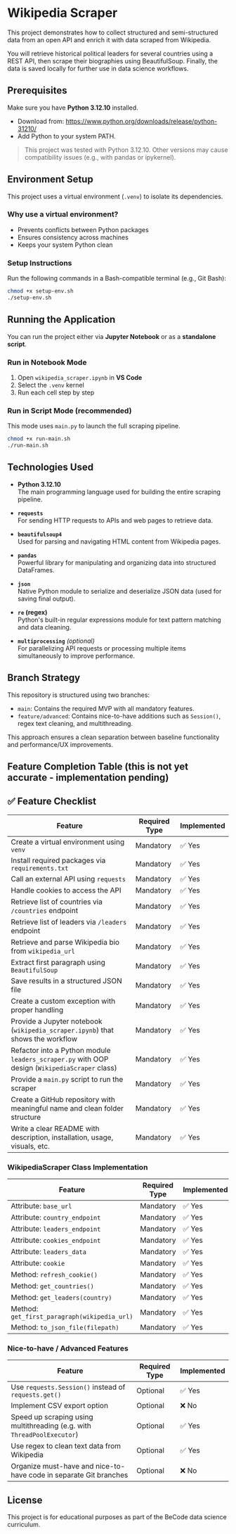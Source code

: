 # Wikipedia Scraper 


This project demonstrates how to collect structured and semi-structured data from an open API and enrich it with data scraped from Wikipedia.

You will retrieve historical political leaders for several countries using a REST API, then scrape their biographies using BeautifulSoup. Finally, the data is saved locally for further use in data science workflows.



## Prerequisites

Make sure you have **Python 3.12.10** installed.

- Download from: https://www.python.org/downloads/release/python-31210/
- Add Python to your system PATH.

>  This project was tested with Python 3.12.10. Other versions may cause compatibility issues (e.g., with pandas or ipykernel).


## Environment Setup

This project uses a virtual environment (`.venv`) to isolate its dependencies.

### Why use a virtual environment?

- Prevents conflicts between Python packages
- Ensures consistency across machines
- Keeps your system Python clean

### Setup Instructions

Run the following commands in a Bash-compatible terminal (e.g., Git Bash):

```bash
chmod +x setup-env.sh
./setup-env.sh
```

## Running the Application

You can run the project either via **Jupyter Notebook** or as a **standalone script**.

### Run in Notebook Mode

1. Open `wikipedia_scraper.ipynb` in **VS Code**
2. Select the `.venv` kernel
3. Run each cell step by step


### Run in Script Mode (recommended)

This mode uses `main.py` to launch the full scraping pipeline.

```bash
chmod +x run-main.sh
./run-main.sh
```
## Technologies Used

- **Python 3.12.10**  
  The main programming language used for building the entire scraping pipeline.

- **`requests`**  
  For sending HTTP requests to APIs and web pages to retrieve data.

- **`beautifulsoup4`**  
  Used for parsing and navigating HTML content from Wikipedia pages.

- **`pandas`**  
  Powerful library for manipulating and organizing data into structured DataFrames.

- **`json`**  
  Native Python module to serialize and deserialize JSON data (used for saving final output).

- **`re` (regex)**  
  Python's built-in regular expressions module for text pattern matching and data cleaning.

- **`multiprocessing`** *(optional)*  
  For parallelizing API requests or processing multiple items simultaneously to improve performance.

## Branch Strategy

This repository is structured using two branches:
- `main`: Contains the required MVP with all mandatory features.
- `feature/advanced`: Contains nice-to-have additions such as `Session()`, regex text cleaning, and multithreading.

This approach ensures a clean separation between baseline functionality and performance/UX improvements.

## Feature Completion Table (**this is not yet accurate - implementation pending**)

## ✅ Feature Checklist

| Feature                                                                                                    | Required Type  | Implemented |
|------------------------------------------------------------------------------------------------------------|----------------|-------------|
| Create a virtual environment using `venv`                                                                  | Mandatory      | ✅ Yes       |
| Install required packages via `requirements.txt`                                                           | Mandatory      | ✅ Yes       |
| Call an external API using `requests`                                                                      | Mandatory      | ✅ Yes       |
| Handle cookies to access the API                                                                           | Mandatory      | ✅ Yes       |
| Retrieve list of countries via `/countries` endpoint                                                       | Mandatory      | ✅ Yes       |
| Retrieve list of leaders via `/leaders` endpoint                                                           | Mandatory      | ✅ Yes       |
| Retrieve and parse Wikipedia bio from `wikipedia_url`                                                      | Mandatory      | ✅ Yes       |
| Extract first paragraph using `BeautifulSoup`                                                              | Mandatory      | ✅ Yes       |
| Save results in a structured JSON file                                                                     | Mandatory      | ✅ Yes       |
| Create a custom exception with proper handling                                                             | Mandatory      | ✅ Yes       |
| Provide a Jupyter notebook (`wikipedia_scraper.ipynb`) that shows the workflow                            | Mandatory      | ✅ Yes       |
| Refactor into a Python module `leaders_scraper.py` with OOP design (`WikipediaScraper` class)             | Mandatory      | ✅ Yes       |
| Provide a `main.py` script to run the scraper                                                              | Mandatory      | ✅ Yes       |
| Create a GitHub repository with meaningful name and clean folder structure                                 | Mandatory      | ✅ Yes       |
| Write a clear README with description, installation, usage, visuals, etc.                                  | Mandatory      | ✅ Yes       |

### WikipediaScraper Class Implementation

| Feature                                                                                                    | Required Type  | Implemented |
|------------------------------------------------------------------------------------------------------------|----------------|-------------|
| Attribute: `base_url`                                                                                      | Mandatory      | ✅ Yes       |
| Attribute: `country_endpoint`                                                                              | Mandatory      | ✅ Yes       |
| Attribute: `leaders_endpoint`                                                                              | Mandatory      | ✅ Yes       |
| Attribute: `cookies_endpoint`                                                                              | Mandatory      | ✅ Yes       |
| Attribute: `leaders_data`                                                                                  | Mandatory      | ✅ Yes       |
| Attribute: `cookie`                                                                                        | Mandatory      | ✅ Yes       |
| Method: `refresh_cookie()`                                                                                 | Mandatory      | ✅ Yes       |
| Method: `get_countries()`                                                                                  | Mandatory      | ✅ Yes       |
| Method: `get_leaders(country)`                                                                             | Mandatory      | ✅ Yes       |
| Method: `get_first_paragraph(wikipedia_url)`                                                               | Mandatory      | ✅ Yes       |
| Method: `to_json_file(filepath)`                                                                           | Mandatory      | ✅ Yes       |

### Nice-to-have / Advanced Features

| Feature                                                                                                    | Required Type  | Implemented |
|------------------------------------------------------------------------------------------------------------|----------------|-------------|
| Use `requests.Session()` instead of `requests.get()`                                                       | Optional       | ✅ Yes       |
| Implement CSV export option                                                                                | Optional       | ❌ No        |
| Speed up scraping using multithreading (e.g. with `ThreadPoolExecutor`)                                    | Optional       | ✅ Yes       |
| Use regex to clean text data from Wikipedia                                                                | Optional       | ✅ Yes       |
| Organize must-have and nice-to-have code in separate Git branches                                          | Optional       | ❌ No        |

## License
This project is for educational purposes as part of the BeCode data science curriculum.